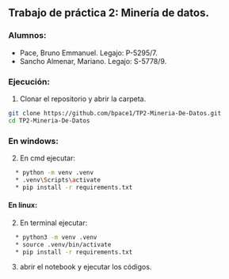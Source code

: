 ## Trabajo de práctica 2: Minería de datos.

### Alumnos: 
- Pace, Bruno Emmanuel. Legajo: P-5295/7.
- Sancho Almenar, Mariano. Legajo: S-5778/9.

### Ejecución:



1. Clonar el repositorio y abrir la carpeta.

```sh
git clone https://github.com/bpace1/TP2-Mineria-De-Datos.git
cd TP2-Mineria-De-Datos

```

### En windows:


2. En cmd ejecutar:

```sh
  * python -m venv .venv
  * .venv\Scripts\activate
  * pip install -r requirements.txt
```


#### En linux:

2. En terminal ejecutar:

```sh
  * python3 -m venv .venv
  * source .venv/bin/activate
  * pip install -r requirements.txt
```


3. abrir el notebook y ejecutar los códigos.


